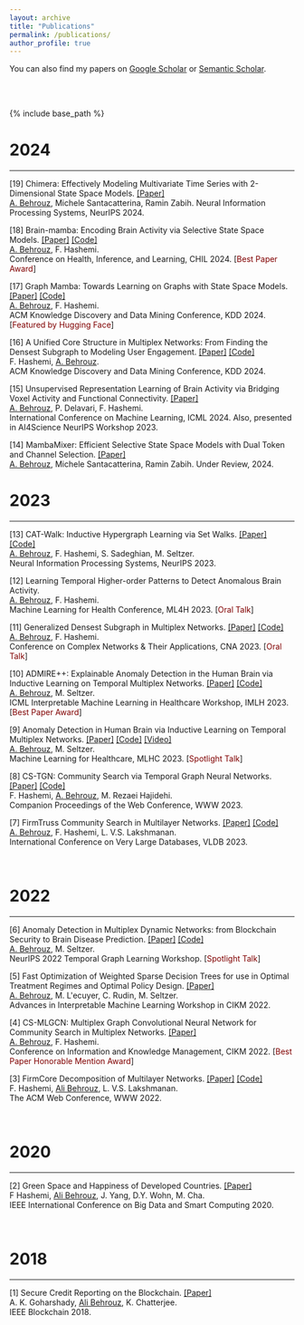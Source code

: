```yaml
---
layout: archive
title: "Publications"
permalink: /publications/
author_profile: true
---
```


You can also find my papers on <a href="https://scholar.google.com/citations?user=UbwVuqIAAAAJ&hl=en">Google Scholar</a> or <a href="https://www.semanticscholar.org/author/Ali-Behrouz/46211294">Semantic Scholar</a>.

<br>
<br>

{% include base_path %}

# 2024
---  
[19] Chimera: Effectively Modeling Multivariate Time Series with 2-Dimensional State Space Models. [[Paper]](https://arxiv.org/pdf/2406.04320)  
<u>A. Behrouz</u>, Michele Santacatterina, Ramin Zabih. 
Neural Information Processing Systems, NeurIPS 2024. 

[18] Brain-mamba: Encoding Brain Activity via Selective State Space Models. [[Paper]](https://proceedings.mlr.press/v248/behrouz24a.html) [[Code]](https://github.com/GraphMamba/BrainMamba)  
<u>A. Behrouz</u>, F. Hashemi.  
Conference on Health, Inference, and Learning, CHIL 2024. [<span style="color:#800000;">Best Paper Award</span>]

[17] Graph Mamba: Towards Learning on Graphs with State Space Models. [[Paper]](https://arxiv.org/pdf/2402.08678.pdf) [[Code]](https://github.com/GraphMamba/GMN)   
<u>A. Behrouz</u>, F. Hashemi.  
ACM Knowledge Discovery and Data Mining Conference, KDD 2024. [<span style="color:#800000;">Featured by Hugging Face</span>]

[16] A Unified Core Structure in Multiplex Networks: From Finding the Densest Subgraph to Modeling User Engagement. [[Paper]](https://arxiv.org/pdf/2406.13734) [[Code]](https://github.com/joint-em/FirmCore)   
F. Hashemi, <u>A. Behrouz</u>.  
ACM Knowledge Discovery and Data Mining Conference, KDD 2024.

[15] Unsupervised Representation Learning of Brain Activity via Bridging Voxel Activity and
Functional Connectivity. [[Paper]](https://openreview.net/pdf?id=HSvg7qFFd2)  
<u>A. Behrouz</u>, P. Delavari, F. Hashemi.  
International Conference on Machine Learning, ICML 2024. Also, presented in AI4Science NeurIPS Workshop 2023. 

[14] MambaMixer: Efficient Selective State Space Models with Dual Token and Channel Selection. [[Paper]](https://arxiv.org/pdf/2403.19888)  
<u>A. Behrouz</u>, Michele Santacatterina, Ramin Zabih. 
Under Review, 2024.

# 2023
---

[13] CAT-Walk: Inductive Hypergraph Learning via Set Walks. [[Paper]](https://arxiv.org/pdf/2306.11147.pdf) [[Code]](https://github.com/ubc-systopia/CATWalk)   
<u>A. Behrouz</u>, F. Hashemi, S. Sadeghian, M. Seltzer.  
Neural Information Processing Systems, NeurIPS 2023. 


[12] Learning Temporal Higher-order Patterns to Detect Anomalous Brain Activity.  
<u>A. Behrouz</u>, F. Hashemi.  
Machine Learning for Health Conference, ML4H 2023. [<span style="color:#800000;">Oral Talk</span>]  

[11] Generalized Densest Subgraph in Multiplex Networks. [[Paper]]() [[Code]](https://github.com/joint-em/FirmCore)   
<u>A. Behrouz</u>, F. Hashemi.  
Conference on Complex Networks & Their Applications, CNA 2023. [<span style="color:#800000;">Oral Talk</span>]

[10] ADMIRE++: Explainable Anomaly Detection in the Human Brain via Inductive Learning on Temporal Multiplex Networks. [[Paper]](https://openreview.net/pdf?id=t4H8acYudJ) [[Code]](https://github.com/ubc-systopia/ADMIRE)    
<u>A. Behrouz</u>, M. Seltzer.  
ICML Interpretable Machine Learning in Healthcare Workshop, IMLH 2023.  [<span style="color:#800000;">Best Paper Award</span>]

[9] Anomaly Detection in Human Brain via Inductive Learning on Temporal Multiplex Networks. [[Paper]](https://static1.squarespace.com/static/59d5ac1780bd5ef9c396eda6/t/64d1ad83c1f19449af10a8a9/1691463046694/ID160_Research+Paper_2023.pdf) [[Code]](https://github.com/ubc-systopia/ADMIRE)  [[Video]](https://www.youtube.com/watch?v=qhGEwBJiTgM)    
<u>A. Behrouz</u>, M. Seltzer.  
Machine Learning for Healthcare, MLHC 2023.  [<span style="color:#800000;">Spotlight Talk</span>]

[8] CS-TGN: Community Search via Temporal Graph Neural Networks. [[Paper]]() [[Code]]()  
F. Hashemi, <u>A. Behrouz</u>, M. Rezaei Hajidehi.  
Companion Proceedings of the Web Conference, WWW 2023.   

[7] FirmTruss Community Search in Multilayer Networks. [[Paper]](https://arxiv.org/pdf/2205.00742.pdf) [[Code]](https://github.com/joint-em/FTCS)  
<u>A. Behrouz</u>, F. Hashemi, L. V.S. Lakshmanan.  
International Conference on Very Large Databases, VLDB 2023.  

<br>

# 2022
---

[6] Anomaly Detection in Multiplex Dynamic Networks: from Blockchain Security to Brain Disease Prediction. [[Paper]](https://openreview.net/pdf?id=UDGZDfwmay) [[Code]](https://github.com/ubc-systopia/ANOMULY)    
<u>A. Behrouz</u>, M. Seltzer.  
NeurIPS 2022 Temporal Graph Learning Workshop.  [<span style="color:#800000;">Spotlight Talk</span>]

[5] Fast Optimization of Weighted Sparse Decision Trees for use in Optimal Treatment Regimes and Optimal Policy Design.  [[Paper]](https://arxiv.org/pdf/2210.06825.pdf)  
<u>A. Behrouz</u>, M. L\'ecuyer, C. Rudin, M. Seltzer.  
Advances in Interpretable Machine Learning Workshop in CIKM 2022.  

[4] CS-MLGCN: Multiplex Graph Convolutional Neural Network for Community Search in Multiplex Networks. [[Paper]](https://arxiv.org/pdf/2210.08811.pdf)  
<u>A. Behrouz</u>, F. Hashemi.  
Conference on Information and Knowledge Management, CIKM 2022.  [<span style="color:#800000;">Best Paper Honorable Mention Award</span>]


[3] FirmCore Decomposition of Multilayer Networks. [[Paper]](https://arxiv.org/pdf/2208.11200.pdf) [[Code]](https://github.com/joint-em/FirmCore)  
F. Hashemi, <u>Ali Behrouz</u>, L. V.S. Lakshmanan.  
The ACM Web Conference, WWW 2022.  

<br>


# 2020
---

[2] Green Space and Happiness of Developed Countries. [[Paper]](https://www.researchgate.net/profile/Donghee-Wohn/publication/340812176_Green_Space_and_Happiness_of_Developed_Countries/links/5ef9754945851550507b0766/Green-Space-and-Happiness-of-Developed-Countries.pdf)  
F Hashemi, <u>Ali Behrouz</u>, J. Yang, D.Y. Wohn, M. Cha.  
IEEE International Conference on Big Data and Smart Computing 2020. 

<br>

# 2018
---

[1] Secure Credit Reporting on the Blockchain. [[Paper]](https://arxiv.org/pdf/1805.09104.pdf)  
A. K. Goharshady, <u>Ali Behrouz</u>, K. Chatterjee.  
IEEE Blockchain 2018.
